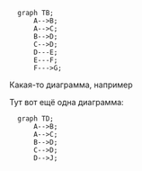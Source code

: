 ```mermaid
  graph TB;
      A-->B;
      A-->C;
      B-->D;
      C-->D;
      D---E;
      E---F;
      F--->G;
```

Какая-то диаграмма, например

Тут вот ещё одна диаграмма:

```mermaid
  graph TD;
      A-->B;
      A-->C;
      B-->D;
      C-->D;
      D-->J;
```
